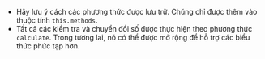 
- Hãy lưu ý cách các phương thức được lưu trữ. Chúng chỉ được thêm vào thuộc tính `this.methods`.
- Tất cả các kiểm tra và chuyển đổi số được thực hiện theo phương thức `calculate`. Trong tương lai, nó có thể được mở rộng để hỗ trợ các biểu thức phức tạp hơn.
